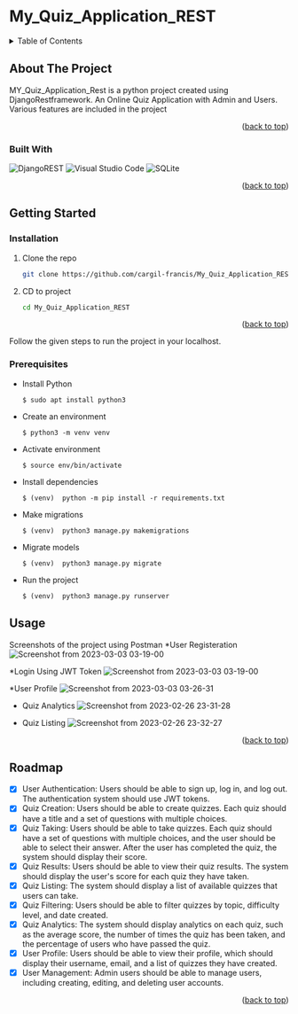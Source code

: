 
# My_Quiz_Application_REST

<!-- TABLE OF CONTENTS -->
<details>
  <summary>Table of Contents</summary>
  <ol>
    <li>
      <a href="#about-the-project">About The Project</a>
      </li>
	      <ul>
		       <li><a href="#built-with">Built With</a></li>
	     </ul>
	    <li>
	      <a href="#getting-started">Getting Started</a></li>
	      <ul>
	        <li><a href="#installation">Installation</a></li>
	        <li><a href="#prerequisites">Prerequisites</a></li>
</ul>
<li><a href="#usage">Usage</a></li>
    <li><a href="#roadmap">Roadmap</a></li>
 
    
  </ol>
</details>

<!-- ABOUT THE PROJECT -->
## About The Project

MY_Quiz_Application_Rest is a python project created using DjangoRestframework.
An Online Quiz Application with  Admin and Users. Various features are included in the project

<p align="right">(<a href="#readme-top">back to top</a>)</p>


### Built With

[Django]: https://docs.djangoproject.com/en/4.1/
[Django Restframework]: https://www.django-rest-framework.org/
![DjangoREST](https://img.shields.io/badge/DJANGO-REST-ff1709?style=for-the-badge&logo=django&logoColor=white&color=ff1709&labelColor=gray)
![Visual Studio Code](https://img.shields.io/badge/Visual%20Studio%20Code-0078d7.svg?style=for-the-badge&logo=visual-studio-code&logoColor=white)
![SQLite](https://img.shields.io/badge/sqlite-%2307405e.svg?style=for-the-badge&logo=sqlite&logoColor=white)

<p align="right">(<a href="#readme-top">back to top</a>)</p>

<!-- GETTING STARTED -->
## Getting Started
### Installation


1. Clone the repo
   ```sh
   git clone https://github.com/cargil-francis/My_Quiz_Application_REST.git
   ```
2. CD to project
   ```sh
   cd My_Quiz_Application_REST
   ```


<p align="right">(<a href="#readme-top">back to top</a>)</p>



Follow the given steps to run the project in your localhost. 

### Prerequisites
* Install Python
  ```
  $ sudo apt install python3
  ```
* Create an environment
  ```
  $ python3 -m venv venv
  ```
  
* Activate environment
  ```
  $ source env/bin/activate
  ```

* Install dependencies
  ```
  $ (venv)  python -m pip install -r requirements.txt
  ```

* Make migrations
  ```
  $ (venv)  python3 manage.py makemigrations
  ```

* Migrate models
  ```
  $ (venv)  python3 manage.py migrate
  ```

* Run the project
  ```
  $ (venv)  python3 manage.py runserver
  ```




<!-- USAGE EXAMPLES -->
## Usage

Screenshots of the project using Postman
*User Registeration
![Screenshot from 2023-03-03 03-19-00](https://user-images.githubusercontent.com/96044398/222565868-763c8400-bc26-4942-bc30-77066fdf11fd.png)

*Login Using JWT Token
![Screenshot from 2023-03-03 03-19-00](https://user-images.githubusercontent.com/96044398/222567093-fc256c86-d55e-4ee4-8cb9-45dd04cde1b4.png)
 
*User Profile
![Screenshot from 2023-03-03 03-26-31](https://user-images.githubusercontent.com/96044398/222567679-27bb6a42-7b49-4089-8a8a-79ac46f889a3.png)

* Quiz Analytics
![Screenshot from 2023-02-26 23-31-28](https://user-images.githubusercontent.com/96044398/221428024-73ff2e4b-e2ec-47a0-9aac-300339e2a416.png)

* Quiz Listing
![Screenshot from 2023-02-26 23-32-27](https://user-images.githubusercontent.com/96044398/221428034-10f9b7e1-520a-41bc-977d-6e210be228dd.png)



<p align="right">(<a href="#readme-top">back to top</a>)</p>


<!-- ROADMAP -->
## Roadmap
- [x] User Authentication: Users should be able to sign up, log in, and log out. The authentication system should use JWT tokens.
- [x] Quiz Creation: Users should be able to create quizzes. Each quiz should have a title and a set of questions with multiple choices.
- [x] Quiz Taking: Users should be able to take quizzes. Each quiz should have a set of questions with multiple choices, and the user should be able to select their answer. After the user has completed the quiz, the system should display their score.
- [x] Quiz Results: Users should be able to view their quiz results. The system should display the user's score for each quiz they have taken.
- [x] Quiz Listing: The system should display a list of available quizzes that users can take.
- [x] Quiz Filtering: Users should be able to filter quizzes by topic, difficulty level, and date created.
- [x] Quiz Analytics: The system should display analytics on each quiz, such as the average score, the number of times the quiz has been taken, and the percentage of users who have passed the quiz.
- [x] User Profile: Users should be able to view their profile, which should display their username, email, and a list of quizzes they have created.
- [x] User Management: Admin users should be able to manage users, including creating, editing, and deleting user accounts.

<p align="right">(<a href="#readme-top">back to top</a>)</p>






